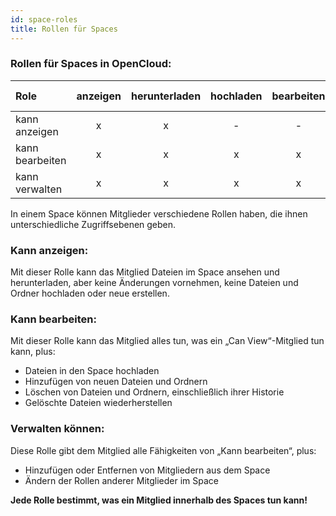 ```yaml
---
id: space-roles
title: Rollen für Spaces
---
```


### Rollen für Spaces in OpenCloud:

| Role       | anzeigen  | herunterladen | hochladen     | bearbeiten  | erstellen   | löschen    | Mitglieder verwalten    |
| :----------| :-:   | :-:      | :-:        | :-:   | :-:   | :-:       | :-:               |
| kann anzeigen   |   x   |     x    | -          | -     | -     | -         | -                 |
| kann bearbeiten   |   x   |     x    | x          | x     | x     | x         | -                 |
| kann verwalten |   x   |     x    | x          | x     | x     | x         | x                 |


In einem Space können Mitglieder verschiedene Rollen haben, die ihnen unterschiedliche Zugriffsebenen geben.

### Kann anzeigen:
Mit dieser Rolle kann das Mitglied Dateien im Space ansehen und herunterladen, aber keine Änderungen vornehmen, keine Dateien und Ordner hochladen oder neue erstellen.

### Kann bearbeiten:
Mit dieser Rolle kann das Mitglied alles tun, was ein „Can View“-Mitglied tun kann, plus:
- Dateien in den Space hochladen
- Hinzufügen von neuen Dateien und Ordnern
- Löschen von Dateien und Ordnern, einschließlich ihrer Historie
- Gelöschte Dateien wiederherstellen

### Verwalten können:
Diese Rolle gibt dem Mitglied alle Fähigkeiten von „Kann bearbeiten“, plus:
- Hinzufügen oder Entfernen von Mitgliedern aus dem Space
- Ändern der Rollen anderer Mitglieder im Space

**Jede Rolle bestimmt, was ein Mitglied innerhalb des Spaces tun kann!**

